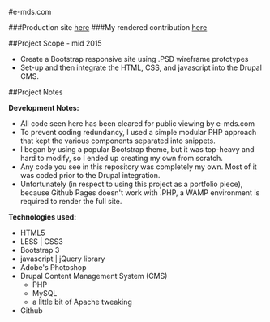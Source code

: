 #e-mds.com

###Production site [here](http://e-mds.com/)
###My rendered contribution [here](https://github.com/markedwardnewman/e-mds.com)

##Project Scope - mid 2015

- Create a Bootstrap responsive site using .PSD wireframe prototypes
- Set-up and then integrate the HTML, CSS, and javascript into the Drupal CMS.

##Project Notes

**Development Notes:**

- All code seen here has been cleared for public viewing by e-mds.com 
- To prevent coding redundancy, I used a simple modular PHP approach that kept the various components separated into snippets.
- I began by using a popular Bootstrap theme, but it was top-heavy and hard to modify, so I ended up creating my own from scratch.
- Any code you see in this repository was completely my own.  Most of it was coded prior to the Drupal integration.
- Unfortunately (in respect to using this project as a portfolio piece), because Github Pages doesn't work with .PHP, a WAMP environment is required to render the full site.

**Technologies used:**

- HTML5
- LESS | CSS3
- Bootstrap 3
- javascript | jQuery library
- Adobe's Photoshop
- Drupal Content Management System (CMS)
	- PHP
	- MySQL
	- a little bit of Apache tweaking
- Github
